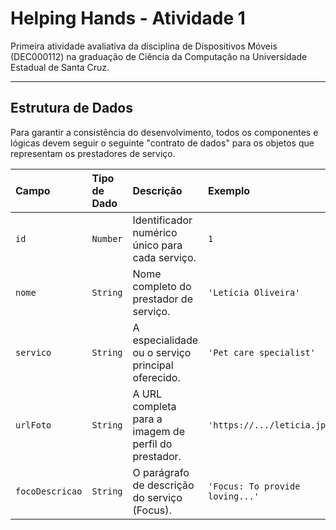 # Helping Hands - Atividade 1
Primeira atividade avaliativa da disciplina de Dispositivos Móveis (DEC000112) na graduação de Ciência da Computação na Universidade Estadual de Santa Cruz.

---

## Estrutura de Dados

Para garantir a consistência do desenvolvimento, todos os componentes e lógicas devem seguir o seguinte "contrato de dados" para os objetos que representam os prestadores de serviço.

| Campo | Tipo de Dado | Descrição | Exemplo |
| :--- | :--- | :--- | :--- |
| `id` | `Number` | Identificador numérico único para cada serviço. | `1` |
| `nome` | `String` | Nome completo do prestador de serviço. | `'Letícia Oliveira'` |
| `servico`| `String` | A especialidade ou o serviço principal oferecido. | `'Pet care specialist'` |
| `urlFoto`| `String` | A URL completa para a imagem de perfil do prestador. | `'https://.../leticia.jpg'` |
| `focoDescricao` | `String` | O parágrafo de descrição do serviço (Focus). | `'Focus: To provide loving...'` |
